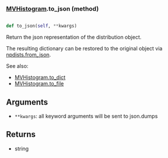 ### [MVHistogram](MVHistogram.md).to_json (method)


```py

def to_json(self, **kwargs)

```



Return the json representation of the distribution object.

The resulting dictionary can be restored to the original object
via [npdists.from_json](npdists.from_json.md).

See also:

* [MVHistogram.to_dict](MVHistogram.to_dict.md)
* [MVHistogram.to_file](MVHistogram.to_file.md)

Arguments
---------
* `**kwargs`: all keyword arguments will be sent to json.dumps

Returns
--------
* string

